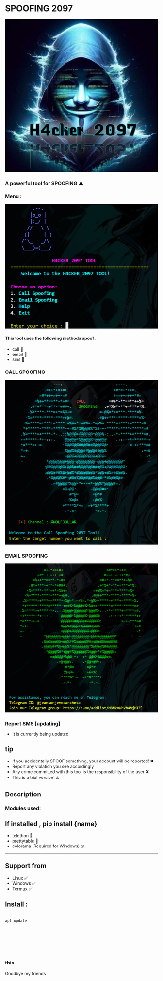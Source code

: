 # SPOOFING 2097

<img sRC ="https://github.com/hacker2097back/view/blob/main/photo_2024-10-01_22-29-21.jpg" alt="MLBC">

### A powerful tool for SPOOFING  ⚠️

### Menu :
<img src="spoofing_tools/main.png">

#### This tool uses the following methods spoof :
* call 🔆
* email 🔆
* sms 🔆

### CALL SPOOFING
<img src="spoofing_tools/1.png">

### EMAIL SPOOFING
<img src="spoofing_tools/3.png">

### Report SMS [updating]
- It is currently being updated

## tip

- If you accidentally SPOOF something, your account will be reported! ❌
- Report any violation you see accordingly
- Any crime committed with this tool is the responsibility of the user ❌
- This is a trial version! ♨️

## Description

### Modules used: 
If installed , pip install {name}
------------------------------------
- telethon 🔰
- prettytable 🔰
- colorama (Required for Windows) 🤓
------------------------------------

## Support from
- Linux ✅
- Windows ✅
- Termux ✅

## Install :

```

apt update

```

```

```

```

```

```

```

```

```


```

```

```

```

```

```




### this 

Goodbye my friends 
